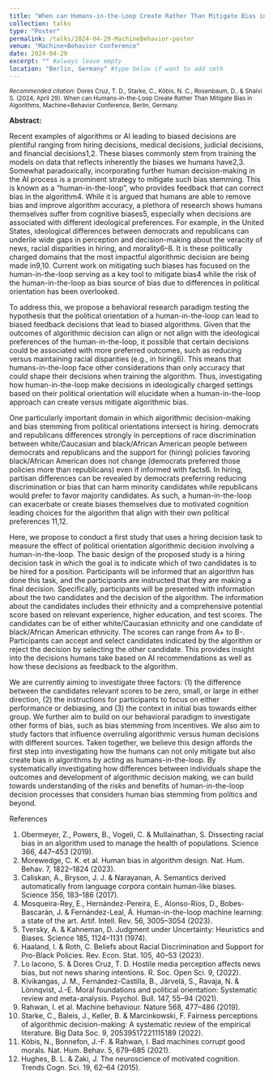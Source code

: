 ```yaml
---
title: "When can Humans-in-the-Loop Create Rather Than Mitigate Bias in Algorithms"
collection: talks
type: "Poster"
permalink: /talks/2024-04-29-MachineBehavior-poster
venue: "Machine+Behavior Conference"
date: 2024-04-29 
excerpt: "" #always leave empty
location: "Berlin, Germany" #type below if want to add smth
---
```


<small><i>Recommended citation:</i> Dores Cruz, T. D., Starke, C., Köbis, N. C.,  Rosenbaum, D., & Shalvi S. (2024, April 29). When can Humans-in-the-Loop Create Rather Than Mitigate Bias in Algorithms, Machine+Behavior Conference, Berlin, Germany.</small>

<strong>Abstract:</strong>

Recent examples of algorithms or AI leading to biased decisions are plentiful ranging from hiring decisions, medical decisions, judicial decisions, and financial decisions1,2. These biases commonly stem from training the models on data that reflects inherently the biases we humans have2,3. Somewhat paradoxically, incorporating further human decision-making in the AI process is a prominent strategy to mitigate such bias stemming. This is known as a “human-in-the-loop”, who provides feedback that can correct bias in the algorithm4. While it is argued that humans are able to remove bias and improve algorithm accuracy, a plethora of research shows humans themselves suffer from cognitive biases5, especially when decisions are associated with different ideological preferences. For example, in the United States, ideological differences between democrats and republicans can underlie wide gaps in perception and decision-making about the veracity of news, racial disparities in hiring, and morality6–8. It is these politically charged domains that the most impactful algorithmic decision are being made in9,10. Current work on mitigating such biases has focused on the human-in-the-loop serving as a key tool to mitigate bias4 while the risk of the human-in-the-loop as bias source of bias due to differences in political orientation has been overlooked. 

To address this, we propose a behavioral research paradigm testing the hypothesis that the political orientation of a human-in-the-loop can lead to biased feedback decisions that lead to biased algorithms. Given that the outcomes of algorithmic decision can align or not align with the ideological preferences of the human-in-the-loop, it possible that certain decisions could be associated with more preferred outcomes, such as reducing versus maintaining racial disparities (e.g., in hiring6). This means that humans-in-the-loop face other considerations than only accuracy that could shape their decisions when training the algorithm. Thus, investigating how human-in-the-loop make decisions in ideologically charged settings based on their political orientation will elucidate when a human-in-the-loop approach can create versus mitigate algorithmic bias.

One particularly important domain in which algorithmic decision-making and bias stemming from political orientations intersect is hiring. democrats and republicans differences strongly in perceptions of race discrimination between white/Caucasian and black/African American people between democrats and republicans and the support for (hiring) policies favoring black/African American does not change (democrats preferred those policies more than republicans) even if informed with facts6. In hiring, partisan differences can be revealed by democrats preferring reducing discrimination or bias that can harm minority candidates while republicans would prefer to favor majority candidates. As such, a human-in-the-loop can exacerbate or create biases themselves due to motivated cognition leading choices for the algorithm that align with their own political preferences 11,12.  

Here, we propose to conduct a first study that uses a hiring decision task to measure the effect of political orientation algorithmic decision involving a human-in-the-loop. The basic design of the proposed study is a hiring decision task in which the goal is to indicate which of two candidates is to be hired for a position. Participants will be informed that an algorithm has done this task, and the participants are instructed that they are making a final decision. Specifically, participants will be presented with information about the two candidates and the decision of the algorithm. The information about the candidates includes their ethnicity and a comprehensive potential score based on relevant experience, higher education, and test scores. The candidates can be of either white/Caucasian ethnicity and one candidate of black/African American ethnicity. The scores can range from A+ to B-. Participants can accept and select candidates indicated by the algorithm or reject the decision by selecting the other candidate. This provides insight into the decisions humans take based on AI recommendations as well as how these decisions as feedback to the algorithm.

We are currently aiming to investigate three factors: (1) the difference between the candidates relevant scores to be zero, small, or large in either direction, (2) the instructions for participants to focus on either performance or debiasing, and (3) the context in initial bias towards either group. We further aim to build on our behavioral paradigm to investigate other forms of bias, such as bias stemming from incentives. We also aim to study factors that influence overruling algorithmic versus human decisions with different sources.
Taken together, we believe this design affords the first step into investigating how the humans can not only mitigate but also create bias in algorithms by acting as humans-in-the-loop. By systematically investigating how differences between individuals shape the outcomes and development of algorithmic decision making, we can build towards understanding of the risks and benefits of human-in-the-loop decision processes that considers human bias stemming from politics and beyond.

References
1.	Obermeyer, Z., Powers, B., Vogeli, C. & Mullainathan, S. Dissecting racial bias in an algorithm used to manage the health of populations. Science 366, 447–453 (2019).
2.	Morewedge, C. K. et al. Human bias in algorithm design. Nat. Hum. Behav. 7, 1822–1824 (2023).
3.	Caliskan, A., Bryson, J. J. & Narayanan, A. Semantics derived automatically from language corpora contain human-like biases. Science 356, 183–186 (2017).
4.	Mosqueira-Rey, E., Hernández-Pereira, E., Alonso-Ríos, D., Bobes-Bascarán, J. & Fernández-Leal, Á. Human-in-the-loop machine learning: a state of the art. Artif. Intell. Rev. 56, 3005–3054 (2023).
5.	Tversky, A. & Kahneman, D. Judgment under Uncertainty: Heuristics and Biases. Science 185, 1124–1131 (1974).
6.	Haaland, I. & Roth, C. Beliefs about Racial Discrimination and Support for Pro-Black Policies. Rev. Econ. Stat. 105, 40–53 (2023).
7.	Lo Iacono, S. & Dores Cruz, T. D. Hostile media perception affects news bias, but not news sharing intentions. R. Soc. Open Sci. 9, (2022).
8.	Kivikangas, J. M., Fernández-Castilla, B., Järvelä, S., Ravaja, N. & Lönnqvist, J.-E. Moral foundations and political orientation: Systematic review and meta-analysis. Psychol. Bull. 147, 55–94 (2021).
9.	Rahwan, I. et al. Machine behaviour. Nature 568, 477–486 (2019).
10.	Starke, C., Baleis, J., Keller, B. & Marcinkowski, F. Fairness perceptions of algorithmic decision-making: A systematic review  of the empirical literature. Big Data Soc. 9, 20539517221115189 (2022).
11.	Köbis, N., Bonnefon, J.-F. & Rahwan, I. Bad machines corrupt good morals. Nat. Hum. Behav. 5, 679–685 (2021).
12.	Hughes, B. L. & Zaki, J. The neuroscience of motivated cognition. Trends Cogn. Sci. 19, 62–64 (2015).